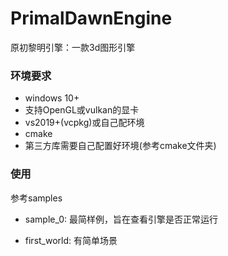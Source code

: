 # PrimalDawnEngine
原初黎明引擎：一款3d图形引擎

### 环境要求

- windows 10+
- 支持OpenGL或vulkan的显卡
- vs2019+(vcpkg)或自己配环境
- cmake
- 第三方库需要自己配置好环境(参考cmake文件夹)


### 使用
参考samples

- sample_0: 最简样例，旨在查看引擎是否正常运行

- first_world: 有简单场景

